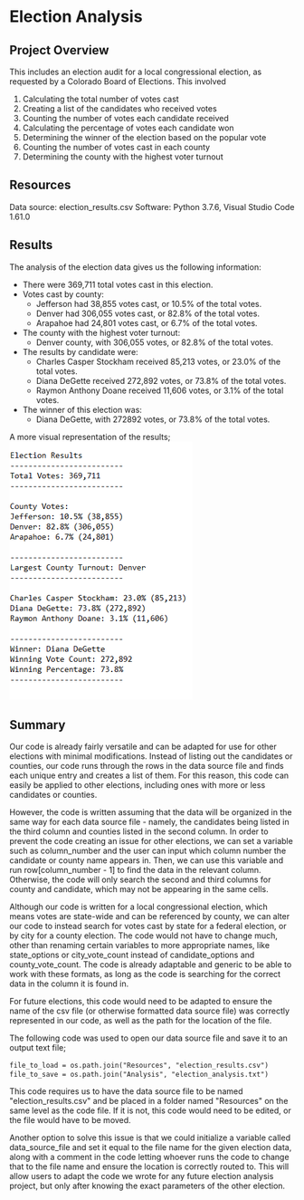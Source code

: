 # Election Analysis

## Project Overview
This includes an election audit for a local congressional election, as requested by a Colorado Board of Elections. 
This involved 
1. Calculating the total number of votes cast
2. Creating a list of the candidates who received votes
3. Counting the number of votes each candidate received
4. Calculating the percentage of votes each candidate won
5. Determining the winner of the election based on the popular vote
6. Counting the number of votes cast in each county
7. Determining the county with the highest voter turnout

## Resources
Data source: election_results.csv
Software: Python 3.7.6, Visual Studio Code 1.61.0

## Results
The analysis of the election data gives us the following information:

- There were 369,711 total votes cast in this election.
- Votes cast by county:
    - Jefferson had 38,855 votes cast, or 10.5% of the total votes.
    - Denver had 306,055 votes cast, or 82.8% of the total votes.
    - Arapahoe had 24,801 votes cast, or 6.7% of the total votes.
- The county with the highest voter turnout:
    - Denver county, with 306,055 votes, or 82.8% of the total votes. 
- The results by candidate were:
    - Charles Casper Stockham received 85,213 votes, or 23.0% of the total votes.
    - Diana DeGette received 272,892 votes, or 73.8% of the total votes.
    - Raymon Anthony Doane received 11,606 votes, or 3.1% of the total votes.
- The winner of this election was:
    - Diana DeGette, with 272892 votes, or 73.8% of the total votes.

A more visual representation of the results;
  ![results](election_results.png)


## Summary 
Our code is already fairly versatile and can be adapted for use for other elections with minimal modifications. Instead of listing out the candidates or counties, our code runs through the rows in the data source file and finds each unique entry and creates a list of them. For this reason, this code can easily be applied to other elections, including ones with more or less candidates or counties. 

However, the code is written assuming that the data will be organized in the same way for each data source file - namely, the candidates being listed in the third column and counties listed in the second column. In order to prevent the code creating an issue for other elections, we can set a variable such as column_number and the user can input which column number the candidate or county name appears in. Then, we can use this variable and run row[column_number - 1] to find the data in the relevant column. Otherwise, the code will only search the second and third columns for county and candidate, which may not be appearing in the same cells. 

Although our code is written for a local congressional election, which means votes are state-wide and can be referenced by county, we can alter our code to instead search for votes cast by state for a federal election, or by city for a county election. The code would not have to change much, other than renaming certain variables to more appropriate names, like state_options or city_vote_count instead of candidate_options and county_vote_count. The code is already adaptable and generic to be able to work with these formats, as long as the code is searching for the correct data in the column it is found in. 

For future elections, this code would need to be adapted to ensure the name of the csv file (or otherwise formatted data source file) was correctly represented in our code, as well as the path for the location of the file.

The following code was used to open our data source file and save it to an output text file;
```
file_to_load = os.path.join("Resources", "election_results.csv")
file_to_save = os.path.join("Analysis", "election_analysis.txt")
```

This code requires us to have the data source file to be named "election_results.csv" and be placed in a folder named "Resources" on the same level as the code file. If it is not, this code would need to be edited, or the file would have to be moved.

Another option to solve this issue is that we could initialize a variable called data_source_file and set it equal to the file name for the given election data, along with a comment in the code letting whoever runs the code to change that to the file name and ensure the location is correctly routed to. This will allow users to adapt the code we wrote for any future election analysis project, but only after knowing the exact parameters of the other election. 
